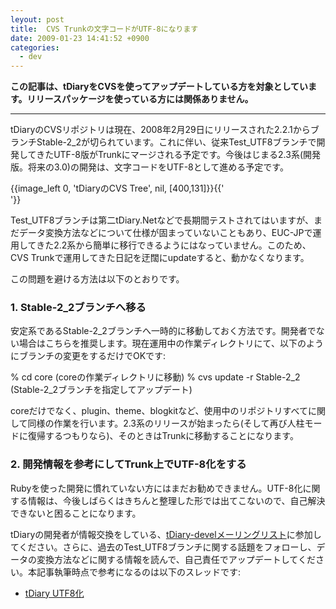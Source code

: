 ```yaml
---
leyout: post
title:  CVS Trunkの文字コードがUTF-8になります
date: 2009-01-23 14:41:52 +0900
categories:
  - dev
---
```

**この記事は、tDiaryをCVSを使ってアップデートしている方を対象としています。リリースパッケージを使っている方には関係ありません。**

----

tDiaryのCVSリポジトリは現在、2008年2月29日にリリースされた2.2.1からブランチStable-2_2が切られています。これに伴い、従来Test_UTF8ブランチで開発してきたUTF-8版がTrunkにマージされる予定です。今後はじまる2.3系(開発版。将来の3.0)の開発は、文字コードをUTF-8として進める予定です。

{{image_left 0, 'tDiaryのCVS Tree', nil, [400,131]}}{{'<br style="clear: left;">'}}

Test_UTF8ブランチは第二tDiary.Netなどで長期間テストされてはいますが、まだデータ変換方法などについて仕様が固まっていないこともあり、EUC-JPで運用してきた2.2系から簡単に移行できるようにはなっていません。このため、CVS Trunkで運用してきた日記を迂闊にupdateすると、動かなくなります。

この問題を避ける方法は以下のとおりです。

### 1. Stable-2_2ブランチへ移る
安定系であるStable-2_2ブランチへ一時的に移動しておく方法です。開発者でない場合はこちらを推奨します。現在運用中の作業ディレクトリにて、以下のようにブランチの変更をするだけでOKです:

 % cd core                     (coreの作業ディレクトリに移動)
 % cvs update -r Stable-2_2    (Stable-2_2ブランチを指定してアップデート)

coreだけでなく、plugin、theme、blogkitなど、使用中のリポジトリすべてに関して同様の作業を行います。2.3系のリリースが始まったら(そして再び人柱モードに復帰するつもりなら)、そのときはTrunkに移動することになります。

### 2. 開発情報を参考にしてTrunk上でUTF-8化をする
Rubyを使った開発に慣れていない方にはまだお勧めできません。UTF-8化に関する情報は、今後しばらくはきちんと整理した形では出てこないので、自己解決できないと困ることになります。

tDiaryの開発者が情報交換をしている、[tDiary-develメーリングリスト](https://lists.sourceforge.net/lists/listinfo/tdiary-devel)に参加してください。さらに、過去のTest_UTF8ブランチに関する話題をフォローし、データの変換方法などに関する情報を読んで、自己責任でアップデートしてください。本記事執筆時点で参考になるのは以下のスレッドです:

* [tDiary UTF8化](http://www.tdiary.org/ml/devel.rb?key=/mailarchive/forum.php%3Fthread_name%3D200701081330.37179.kazuhiko%2540fdiary.net%26forum_name%3Dtdiary-devel)

